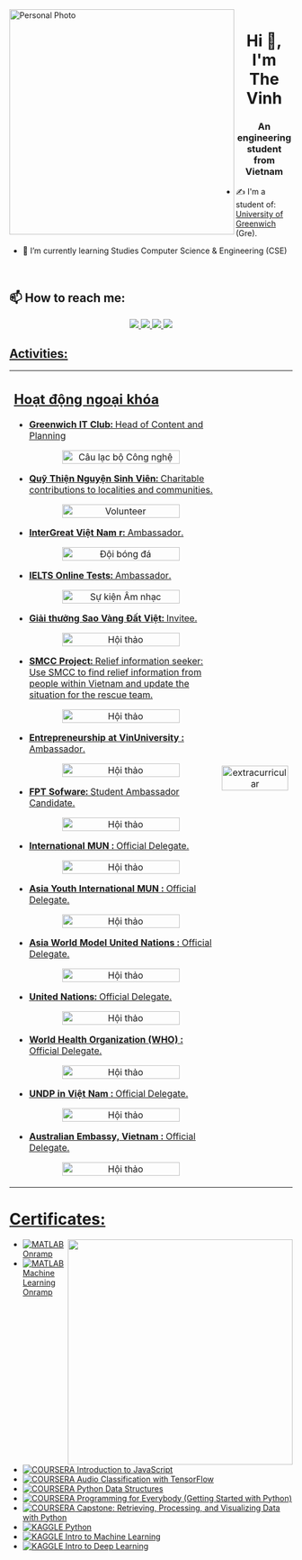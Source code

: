 <img align="left" width="400" src="z5493296115044_216cf6a07923cb285e61fd5c5318af23" alt="Personal Photo">
<h1 align="center">Hi 👋, I'm The Vinh</h1>
<p align="center">
  <h3 align="center">An engineering student from Vietnam </h3>
</p>


- ✍ I'm a student of: [University of Greenwich](https://www.gre.ac.uk/) (Gre).

- 🌱 I’m currently learning Studies Computer Science & Engineering (CSE) 

<br />

## 📫 How to reach me:

<p align="center">
  <a href="https://www.linkedin.com/in/vinh-v%C5%A9-533610304/" target="_blank">
    <img src="https://img.icons8.com/fluent/48/000000/linkedin.png"/>
  </a>
  <a href="https://www.facebook.com/profile.php?id=100075322444791" alt="Facebook">
    <img src="https://img.icons8.com/fluent/48/000000/facebook-new.png" target="_blank" />
  </a>
  <a href="vinhvu.forwork@gmail.com" alt="Email">
    <img src="https://img.icons8.com/fluent/48/000000/mailing.png"/>
  </a>
   <a href="https://www.instagram.com/the.vinh.2125" alt="Instagram">
     <img src="https://img.icons8.com/fluent/48/000000/instagram-new.png"/>


</p>

## Activities:

<table style="width:100%;">
  <tr>
    <td>
      <h2>Hoạt động ngoại khóa</h2>
      <ul>
        <li>
          <a href="https://www.facebook.com/greenwichitclub" target="_blank">
            <strong>Greenwich IT Club:</strong> Head of Content and Planning
          </a>
          <p align="center">
            <img src=![image](https://github.com/user-attachments/assets/0bc15fd0-93bd-4b5f-92a9-46975686249e)" alt="Câu lạc bộ Công nghệ" width="80%"/>
          </p>
        </li>
        <li>
          <a href="https://www.facebook.com/thiennnguyensinhvien" target="_blank">
            <strong>Quỹ Thiện Nguyện Sinh Viên:</strong> Charitable contributions to localities and communities.
          </a>
          <p align="center">
            <img src="https://example.com/images/volunteer.jpg" alt="Volunteer" width="80%"/>
          </p>
        </li>
        <li>
          <a href="https://www.facebook.com/intergreatvietnam" target="_blank">
            <strong>InterGreat Việt Nam r:</strong> Ambassador.
          </a>
          <p align="center">
            <img src="https://example.com/images/soccer_team.jpg" alt="Đội bóng đá" width="80%"/>
          </p>
        </li>
        <li>
          <a href="https://www.facebook.com/ieltsonlinetests" target="_blank">
            <strong>IELTS Online Tests:</strong> Ambassador.
          </a>
          <p align="center">
            <img src="https://example.com/images/music_event.jpg" alt="Sự kiện Âm nhạc" width="80%"/>
          </p>
        </li>
        <li>
          <a href="https://www.facebook.com/saovangdatvietdnt" target="_blank">
            <strong>Giải thưởng Sao Vàng Đất Việt:</strong> Invitee.
          </a>
          <p align="center">
            <img src="https://example.com/images/workshop.jpg" alt="Hội thảo" width="80%"/>
          </p>
        </li>
        <li>
          <a href="https://www.facebook.com/groups/binhdanhocai" target="_blank">
            <strong>SMCC Project:</strong> Relief information seeker: Use SMCC to find relief information from people within Vietnam and update the situation for the rescue team.
          </a>
          <p align="center">
            <img src="https://example.com/images/workshop.jpg" alt="Hội thảo" width="80%"/>
          </p>
        </li>
        <li>
          <a href="https://www.facebook.com/elab.vinuni" target="_blank">
            <strong>Entrepreneurship at VinUniversity :</strong> Ambassador.
          </a>
          <p align="center">
            <img src="https://example.com/images/workshop.jpg" alt="Hội thảo" width="80%"/>
          </p>
        </li>
       <li>
          <a href="https://www.facebook.com/fptsoftware.official" target="_blank">
            <strong>FPT Sofware:</strong> Student Ambassador Candidate.
          </a>
          <p align="center">
            <img src="https://example.com/images/workshop.jpg" alt="Hội thảo" width="80%"/>
          </p>
        </li>
       <li>
          <a href="https://www.facebook.com/imunofficial" target="_blank">
            <strong>International MUN :</strong> Official Delegate.
          </a>
          <p align="center">
            <img src="https://example.com/images/workshop.jpg" alt="Hội thảo" width="80%"/>
          </p>
        </li>
       <li>
          <a href="https://www.facebook.com/internationalmodelun" target="_blank">
            <strong>Asia Youth International MUN :</strong> Official Delegate.
          </a>
          <p align="center">
            <img src="https://example.com/images/workshop.jpg" alt="Hội thảo" width="80%"/>
          </p>
        </li>
       <li>
          <a href="https://www.facebook.com/asiaworldmun" target="_blank">
            <strong>Asia World Model United Nations :</strong> Official Delegate.
          </a>
          <p align="center">
            <img src="https://example.com/images/workshop.jpg" alt="Hội thảo" width="80%"/>
          </p>
        </li>
       <li>
          <a href="https://www.facebook.com/unitednations" target="_blank">
            <strong>United Nations:</strong> Official Delegate.
          </a>
          <p align="center">
            <img src="https://example.com/images/workshop.jpg" alt="Hội thảo" width="80%"/>
          </p>
        </li>
       <li>
          <a href="https://www.facebook.com/WHO" target="_blank">
            <strong>World Health Organization (WHO) :</strong> Official Delegate.
          </a>
          <p align="center">
            <img src="https://example.com/images/workshop.jpg" alt="Hội thảo" width="80%"/>
          </p>
        </li>
       <li>
          <a href="https://www.facebook.com/undpvietnam" target="_blank">
            <strong>UNDP in Việt Nam :</strong> Official Delegate.
          </a>
          <p align="center">
            <img src="https://example.com/images/workshop.jpg" alt="Hội thảo" width="80%"/>
          </p>
        </li>
       <li>
          <a href="https://www.facebook.com/AustralianEmbassyVietnam" target="_blank">
            <strong>Australian Embassy, Vietnam :</strong> Official Delegate.
          </a>
          <p align="center">
            <img src="https://example.com/images/workshop.jpg" alt="Hội thảo" width="80%"/>
          </p>
        </li>
      </ul>
    </td>
    <td>
      <p align="center">
        <img src="https://cdn.dribbble.com/users/1059583/screenshots/4171367/coding-freak.gif" alt="extracurricular" width="100%"/>
      </p>
    </td>
  </tr>
</table>


# Certificates:

<img align="right" width="400" src="https://github.githubassets.com/images/modules/profile/profile-joined-github.svg">

- [![MATLAB](https://img.shields.io/badge/-MATLAB-orange) Onramp](https://matlabacademy.mathworks.com/progress/share/certificate.html?id=c2f444b8-d6ce-4eef-9934-48d7fa7da2d1)
- [![MATLAB](https://img.shields.io/badge/-MATLAB-orange) Machine Learning Onramp](https://matlabacademy.mathworks.com/progress/share/certificate.html?id=ad7fb8de-67d7-487f-95ee-f3871a61b1e1)
- [![COURSERA](https://img.shields.io/badge/-COURSERA-green) Introduction to JavaScript](https://www.coursera.org/account/accomplishments/certificate/XFNU3UXCK5DG)
- [![COURSERA](https://img.shields.io/badge/-COURSERA-green) Audio Classification with TensorFlow](https://www.coursera.org/account/accomplishments/certificate/MBSDFCKQ9X8E)
- [![COURSERA](https://img.shields.io/badge/-COURSERA-green) Python Data Structures](https://www.coursera.org/account/accomplishments/certificate/PQMJRCLM7BCQ)
- [![COURSERA](https://img.shields.io/badge/-COURSERA-green) Programming for Everybody (Getting Started with Python)](https://www.coursera.org/account/accomplishments/certificate/V7MK7JDL96DU)
- [![COURSERA](https://img.shields.io/badge/-COURSERA-green) Capstone: Retrieving, Processing, and Visualizing Data with Python](https://www.coursera.org/account/accomplishments/certificate/DVXXD98ESKLP)
- [![KAGGLE](https://img.shields.io/badge/-KAGGLE-blue) Python](https://www.kaggle.com/learn/certification/nguyenhuynhminhtien/python)
- [![KAGGLE](https://img.shields.io/badge/-KAGGLE-blue) Intro to Machine Learning](https://www.kaggle.com/learn/certification/nguyenhuynhminhtien/intro-to-machine-learning)
- [![KAGGLE](https://img.shields.io/badge/-KAGGLE-blue) Intro to Deep Learning](https://www.kaggle.com/learn/certification/nguyenhuynhminhtien/intro-to-deep-learning)

